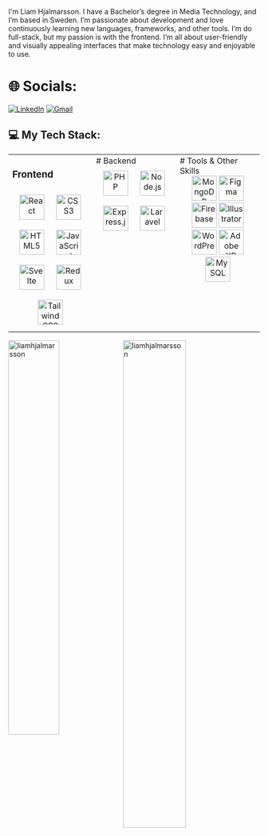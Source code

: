 I'm Liam Hjalmarsson. I have a Bachelor’s degree in Media Technology, and I’m based in Sweden. I’m passionate about development and love continuously learning new languages, frameworks, and other tools.
I’m do full-stack, but my passion is with the frontend. I’m all about user-friendly and visually appealing interfaces that make technology easy and enjoyable to use.


# 🌐 Socials:
[![LinkedIn](https://img.shields.io/badge/LinkedIn-%230077B5.svg?logo=linkedin&logoColor=white)](https://linkedin.com/in/liamhjalmarsson) 
[![Gmail](https://img.shields.io/badge/-Gmail-c14438?style=flat&logo=Gmail&logoColor=white)](mailto:liam.hjalmarssons@gmail.com)

## 💻 My Tech Stack:
<table><tr><td valign="top" width="33%">

### Frontend  
<div align="center">  
<a href="https://reactjs.org/" target="_blank"><img style="margin: 10px" src="https://profilinator.rishav.dev/skills-assets/react-original-wordmark.svg" alt="React" height="50" /></a>  
<a href="https://www.w3schools.com/css/" target="_blank"><img style="margin: 10px" src="https://profilinator.rishav.dev/skills-assets/css3-original-wordmark.svg" alt="CSS3" height="50" /></a>  
<a href="https://en.wikipedia.org/wiki/HTML5" target="_blank"><img style="margin: 10px" src="https://profilinator.rishav.dev/skills-assets/html5-original-wordmark.svg" alt="HTML5" height="50" /></a>  
<a href="https://www.javascript.com/" target="_blank"><img style="margin: 10px" src="https://profilinator.rishav.dev/skills-assets/javascript-original.svg" alt="JavaScript" height="50" /></a>  
<a href="https://www.svelte.com/" target="_blank"><img style="margin: 10px" src=https://upload.wikimedia.org/wikipedia/commons/thumb/1/1b/Svelte_Logo.svg/800px-Svelte_Logo.svg.png" alt="Svelte" height="50" /></a>  
<a href="https://redux.js.org/" target="_blank"><img style="margin: 10px" src="https://profilinator.rishav.dev/skills-assets/redux-original.svg" alt="Redux" height="50" /></a>  
<a href="https://www.tailwindcss.com/" target="_blank"><img style="margin: 10px" src="https://profilinator.rishav.dev/skills-assets/tailwindcss.svg" alt="Tailwind CSS" height="50" /></a>  
</div>

</td><td valign="top" width="33%">
# Backend
<div align="center">  
<a href="https://www.php.net/" target="_blank"><img style="margin: 10px" src="https://profilinator.rishav.dev/skills-assets/php-original.svg" alt="PHP" height="50" /></a>  
<a href="https://nodejs.org/" target="_blank"><img style="margin: 10px" src="https://profilinator.rishav.dev/skills-assets/nodejs-original-wordmark.svg" alt="Node.js" height="50" /></a>  
<a href="https://expressjs.com/" target="_blank"><img style="margin: 10px" src="https://profilinator.rishav.dev/skills-assets/express-original-wordmark.svg" alt="Express.js" height="50" /></a>  
<a href="https://laravel.com/" target="_blank"><img style="margin: 10px" src="https://profilinator.rishav.dev/skills-assets/laravel-plain-wordmark.svg" alt="Laravel" height="50" /></a>  
</div>
</td><td valign="top" width="33%">
# Tools & Other Skills
<div align="center">  
<a href="https://www.mongodb.com/" target="_blank"><img src="https://img.icons8.com/color/48/000000/mongodb.png" alt="MongoDB" height="50" /></a>  
<a href="https://www.figma.com/" target="_blank"><img src="https://img.icons8.com/color/48/000000/figma.png" alt="Figma" height="50" /></a>  
<a href="https://firebase.google.com/" target="_blank"><img src="https://img.icons8.com/color/48/000000/firebase.png" alt="Firebase" height="50" /></a>  
<a href="https://www.adobe.com/in/products/illustrator.html" target="_blank"><img src="https://img.icons8.com/color/48/000000/adobe-illustrator.png" alt="Illustrator" height="50" /></a>  
<a href="https://wordpress.com/" target="_blank"><img src="https://img.icons8.com/color/48/000000/wordpress.png" alt="WordPress" height="50" /></a>  
<a href="https://www.adobe.com/in/products/xd.html" target="_blank"><img src="https://img.icons8.com/color/48/000000/adobe-xd.png" alt="Adobe XD" height="50" /></a>  
<a href="https://www.mysql.com/" target="_blank"><img src="https://img.icons8.com/color/48/000000/mysql.png" alt="MySQL" height="50" /></a>  
</div>
</td></tr></table>  


<div>
  <img width="45%" align="left" src="https://github-readme-stats.vercel.app/api/top-langs?username=liamhjalmarsson&show_icons=true&locale=en&layout=compact" alt="liamhjalmarsson" />
  <img width="50%"  src="https://github-readme-streak-stats.herokuapp.com/?user=liamhjalmarsson&" alt="liamhjalmarsson" />
</div>
